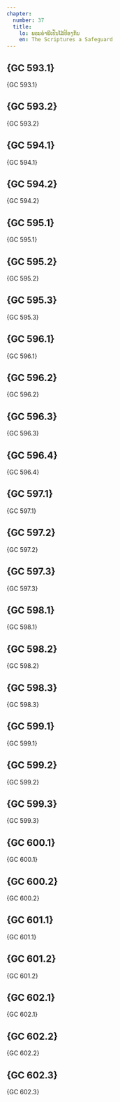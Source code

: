 ```yaml
---
chapter:
  number: 37
  title:
    lo: ພຣະຄຳພີເປັນໂລ້ປ້ອງກັນ
    en: The Scriptures a Safeguard
---
```


## {GC 593.1}

 {GC 593.1}

## {GC 593.2}

 {GC 593.2}

## {GC 594.1}

 {GC 594.1}

## {GC 594.2}

 {GC 594.2}

## {GC 595.1}

 {GC 595.1}

## {GC 595.2}

 {GC 595.2}

## {GC 595.3}

 {GC 595.3}

## {GC 596.1}

 {GC 596.1}

## {GC 596.2}

 {GC 596.2}

## {GC 596.3}

 {GC 596.3}

## {GC 596.4}

 {GC 596.4}

## {GC 597.1}

 {GC 597.1}

## {GC 597.2}

 {GC 597.2}

## {GC 597.3}

 {GC 597.3}

## {GC 598.1}

 {GC 598.1}

## {GC 598.2}

 {GC 598.2}

## {GC 598.3}

 {GC 598.3}

## {GC 599.1}

 {GC 599.1}

## {GC 599.2}

 {GC 599.2}

## {GC 599.3}

 {GC 599.3}

## {GC 600.1}

 {GC 600.1}

## {GC 600.2}

 {GC 600.2}

## {GC 601.1}

 {GC 601.1}

## {GC 601.2}

 {GC 601.2}

## {GC 602.1}

 {GC 602.1}

## {GC 602.2}

 {GC 602.2}

## {GC 602.3}

 {GC 602.3}